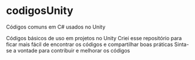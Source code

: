# codigosUnity
Códigos comuns em C# usados no Unity

Códigos básicos de uso em projetos no Unity
Criei esse repositório para ficar mais fácil de encontrar os códigos e compartilhar boas práticas
Sinta-se a vontade para contribuir e melhorar os códigos

